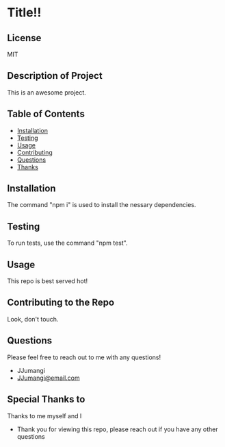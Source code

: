 # Title!!

## License
MIT

## Description of Project

This is an awesome project.

## Table of Contents

* [Installation](#installation)
* [Testing](#testing)
* [Usage](#usage)
* [Contributing](#contributing)
* [Questions](#questions)
* [Thanks](#thanks)

## Installation

The command "npm i" is used to install the nessary dependencies.

## Testing

To run tests, use the command "npm test".

## Usage

This repo is best served hot!

## Contributing to the Repo

Look, don't touch.

## Questions

Please feel free to reach out to me with any questions!

* JJumangi
* JJumangi@email.com

## Special Thanks to

Thanks to me myself and I
* Thank you for viewing this repo, please reach out if you have any other questions


